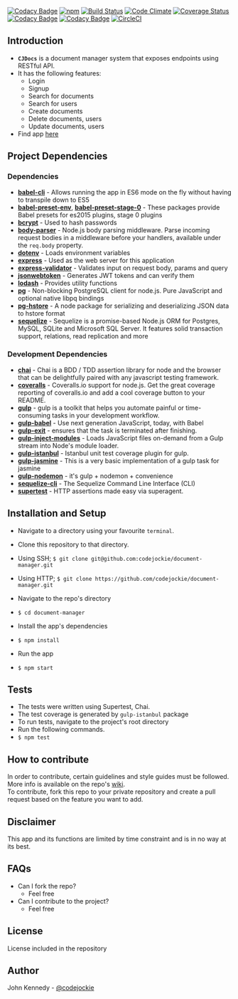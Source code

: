 [![Codacy Badge](https://api.codacy.com/project/badge/Grade/dfb9c76d86b74378ba29b14851c3dada)](https://app.codacy.com/app/codejockie/document-manager?utm_source=github.com&utm_medium=referral&utm_content=codejockie/document-manager&utm_campaign=badger)
[![npm](https://img.shields.io/npm/l/express.svg)](https://github.com/codejockie/document-manager)
[![Build Status](https://travis-ci.org/codejockie/document-manager.svg?branch=master)](https://travis-ci.org/codejockie/document-manager)
[![Code Climate](https://codeclimate.com/github/codejockie/document-manager/badges/gpa.svg)](https://codeclimate.com/github/codejockie/document-manager)
[![Coverage Status](https://coveralls.io/repos/github/codejockie/document-manager/badge.svg?branch=master)](https://coveralls.io/github/codejockie/document-manager?branch=master)
[![Codacy Badge](https://api.codacy.com/project/badge/Grade/60ce4b40c146417286ed65d28132126d)](https://www.codacy.com/app/codejockie/document-manager?utm_source=github.com&amp;utm_medium=referral&amp;utm_content=codejockie/document-manager&amp;utm_campaign=Badge_Grade)
[![Codacy Badge](https://api.codacy.com/project/badge/Coverage/60ce4b40c146417286ed65d28132126d)](https://www.codacy.com/app/codejockie/document-manager?utm_source=github.com&utm_medium=referral&utm_content=codejockie/document-manager&utm_campaign=Badge_Coverage)
[![CircleCI](https://circleci.com/gh/codejockie/document-manager.svg?style=svg)](https://circleci.com/gh/codejockie/document-manager)


## Introduction
+  **`CJDocs`** is a document manager system that exposes endpoints using RESTful API.
+  It has the following features:
   +  Login
   +  Signup
   +  Search for documents
   +  Search for users
   +  Create documents
   +  Delete documents, users
   +  Update documents, users
+ Find app [here](http://cjdocs.herokuapp.com)
   
## Project Dependencies
### Dependencies
+  **[babel-cli](https://www.npmjs.com/package/babel-cli)** - Allows running the app in ES6 mode on the fly without having to transpile down to ES5
+ **[babel-preset-env](https://www.npmjs.com/package/babel-preset-env)**, **[babel-preset-stage-0](https://www.npmjs.com/package/babel-preset-stage-0)** - These packages provide Babel presets for es2015 plugins, stage 0 plugins
+  **[bcrypt](https://www.npmjs.com/package/bcrypt)** - Used to hash passwords
+  **[body-parser](https://www.npmjs.com/package/body-parser)** - Node.js body parsing middleware. Parse incoming request bodies in a middleware before your handlers, available under the `req.body` property.
+  **[dotenv](https://www.npmjs.com/package/dotenv)** - Loads environment variables
+  **[express](https://www.npmjs.com/package/express)** - Used as the web server for this application
+  **[express-validator](https://www.npmjs.com/package/express-validator)** - Validates input on request body, params and query
+  **[jsonwebtoken](https://www.npmjs.com/package/jsonwebtoken)** - Generates JWT tokens and can verify them
+  **[lodash](https://www.npmjs.com/package/lodash)** - Provides utility functions
+  **[pg](https://www.npmjs.com/package/pg)** - Non-blocking PostgreSQL client for node.js. Pure JavaScript and optional native libpq bindings
+  **[pg-hstore](https://www.npmjs.com/package/pg-hstore)** - A node package for serializing and deserializing JSON data to hstore format
+  **[sequelize](https://www.npmjs.com/package/sequelize)** - Sequelize is a promise-based Node.js ORM for Postgres, MySQL, SQLite and Microsoft SQL Server. It features solid transaction support, relations, read replication and more

### Development Dependencies
+  **[chai](https://www.npmjs.com/package/chai)** - Chai is a BDD / TDD assertion library for node and the browser that can be delightfully paired with any javascript testing framework.
+  **[coveralls](https://www.npmjs.com/package/coveralls)** - Coveralls.io support for node.js. Get the great coverage reporting of coveralls.io and add a cool coverage button to your README.
+  **[gulp](https://www.npmjs.com/package/gulp)** - gulp is a toolkit that helps you automate painful or time-consuming tasks in your development workflow.
+  **[gulp-babel](https://www.npmjs.com/package/gulp-babel)** - Use next generation JavaScript, today, with Babel
+  **[gulp-exit](https://www.npmjs.com/package/gulp-exit)** - ensures that the task is terminated after finishing.
+  **[gulp-inject-modules](https://www.npmjs.com/package/gulp-inject-modules)** - Loads JavaScript files on-demand from a Gulp stream into Node's module loader.
+  **[gulp-istanbul](https://www.npmjs.com/package/gulp-istanbul)** - Istanbul unit test coverage plugin for gulp.
+  **[gulp-jasmine](https://www.npmjs.com/package/gulp-jasmine)** - This is a very basic implementation of a gulp task for jasmine
+  **[gulp-nodemon](https://www.npmjs.com/package/gulp-nodemon)** - it's gulp + nodemon + convenience
+  **[sequelize-cli](https://www.npmjs.com/package/sequelize-cli)** - The Sequelize Command Line Interface (CLI)
+  **[supertest](https://www.npmjs.com/package/supertest)** - HTTP assertions made easy via superagent.

## Installation and Setup
+  Navigate to a directory using your favourite `terminal`.
+  Clone this repository to that directory.
  +  Using SSH;
    `$ git clone git@github.com:codejockie/document-manager.git`

  +  Using HTTP;
    `$ git clone https://github.com/codejockie/document-manager.git`

+  Navigate to the repo's directory
  +  `$ cd document-manager`
+  Install the app's dependencies
  +  `$ npm install`
+  Run the app
  +  `$ npm start`
 
## Tests
+  The tests were written using Supertest, Chai.
+  The test coverage is generated by `gulp-istanbul` package
+  To run tests, navigate to the project's root directory
+  Run the following commands.
  +  `$ npm test`

## How to contribute
In order to contribute, certain guidelines and style guides must be followed.
More info is available on the repo's [wiki](https://github.com/codejockie/document-manager/wiki).  
To contribute, fork this repo to your private repository and create a pull request based on the feature you want to add.

## Disclaimer
This app and its functions are limited by time constraint and is in no way at its best.

## FAQs
+ Can I fork the repo?
  + Feel free
+ Can I contribute to the project?
  + Feel free

## License
License included in the repository

## Author
John Kennedy - [@codejockie](https://twitter.com/codejockie)
